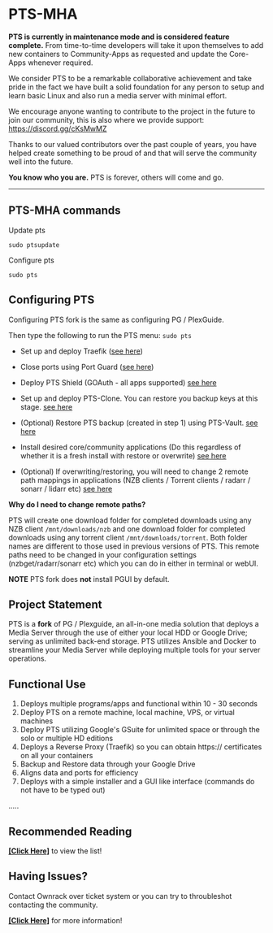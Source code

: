 # PTS-MHA


**PTS is currently in maintenance mode and is considered feature complete.** From time-to-time developers will take it upon themselves to add new containers to Community-Apps as requested and update the Core-Apps whenever required.

We consider PTS to be a remarkable collaborative achievement and take pride in the fact we have built a solid foundation for any person to setup and learn basic Linux and also run a media server with minimal effort.

We encourage anyone wanting to contribute to the project in the future to join our community, this is also where we provide support: https://discord.gg/cKsMwMZ

Thanks to our valued contributors over the past couple of years, you have helped create something to be proud of and that will serve the community well into the future.

**You know who you are.** PTS is forever, others will come and go.

----
    
## PTS-MHA commands

Update pts

```
sudo ptsupdate
```

Configure pts

```
sudo pts
```

## Configuring PTS

Configuring PTS fork is the same as configuring PG / PlexGuide.

Then type the following to run the PTS menu: `sudo pts`

* Set up and deploy Traefik ([see here](https://github.com/MHA-Team/PTS-Team/wiki/Traefik))   

* Close ports using Port Guard ([see here](https://github.com/MHA-Team/PTS-Team/wiki/PTS-Port-Guard))  

* Deploy PTS Shield (GOAuth - all apps supported) [see here](https://github.com/MHA-Team/PTS-Team/wiki/PTS-Shield)

* Set up and deploy PTS-Clone. You can restore you backup keys at this stage. [see here](https://github.com/MHA-Team/PTS-Team/wiki/PTS-Clone)

* (Optional) Restore PTS backup (created in step 1) using PTS-Vault. [see here](https://github.com/MHA-Team/PTS-Team/wiki/PTS-Vault---Data-Storage)

* Install desired core/community applications (Do this regardless of whether it is a fresh install with restore or overwrite)  [see here](https://github.com/MHA-Team/PTS-Team/wiki/core-apps)

* (Optional) If overwriting/restoring, you will need to change 2 remote path mappings in applications (NZB clients / Torrent clients / radarr / sonarr / lidarr etc)    [see here](https://github.com/MHA-Team/PTS-Team/wiki/Remote-Path-Mappings)

**Why do I need to change remote paths?**  

PTS will create one download folder for completed downloads using any NZB client `/mnt/downloads/nzb` and one download folder for completed downloads using any torrent client `/mnt/downloads/torrent`. Both folder names are different to those used in previous versions of PTS. This remote paths need to be changed in your configuration settings (nzbget/radarr/sonarr etc) which you can do in either in terminal or webUI.  

**NOTE**  PTS fork does **not** install PGUI by default.   

## Project Statement

PTS  is a **fork** of PG / Plexguide, an all-in-one media solution that deploys a Media Server through the use of either your local HDD or Google Drive; serving as unlimited back-end storage. PTS utilizes Ansible and Docker to streamline your Media Server while deploying multiple tools for your server operations.

## Functional Use

1. Deploys multiple programs/apps and functional within 10 - 30 seconds
1. Deploy PTS on a remote machine, local machine, VPS, or virtual machines
1. Deploy PTS utilizing Google's GSuite for unlimited space or through the solo or multiple HD editions
1. Deploys a Reverse Proxy (Traefik) so you can obtain https:// certificates on all your containers
1. Backup and Restore data through your Google Drive
1. Aligns data and ports for efficiency
1. Deploys with a simple installer and a GUI like interface (commands do not have to be typed out)

.....

## Recommended Reading

[**[Click Here]**](https://github.com/MHA-Team/PTS-Team/wiki/Pre-Reading) to view the list!

## Having Issues?
Contact Ownrack over ticket system or you can try to throubleshot contacting the community.

[**[Click Here]**](https://github.com/MHA-Team/PTS-Team/wiki/Common-Issues) for more information!